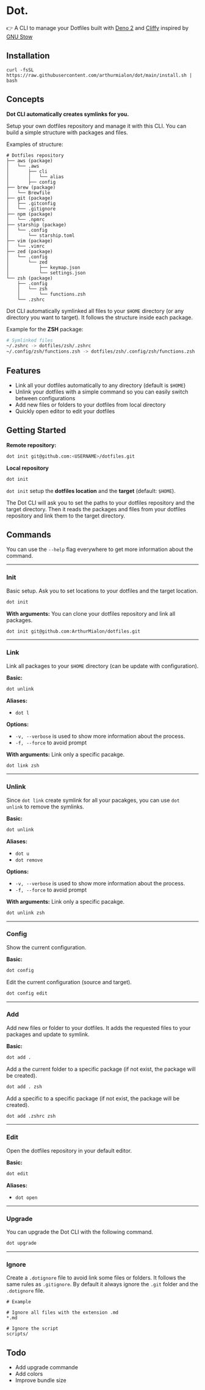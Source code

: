 # Dot.

👉 A CLI to manage your Dotfiles built with [Deno 2](https://deno.com/) and
[Cliffy](https://cliffy.io/) inspired by
[GNU Stow](https://www.gnu.org/software/stow/)

## Installation

`curl -fsSL https://raw.githubusercontent.com/arthurmialon/dot/main/install.sh | bash`

## Concepts

**Dot CLI automatically creates symlinks for you.**

Setup your own dotfiles repository and manage it with this CLI. You can build a
simple structure with packages and files.

Examples of structure:

```
# Dotfiles repository
├── aws (package)
│   └── .aws
│       ├── cli
│       │   └── alias
│       ├── config
├── brew (package)
│   └── Brewfile
├── git (package)
│   ├── .gitconfig
│   └── .gitignore
├── npm (package)
│   └── .npmrc
├── starship (package)
│   └── .config
│       └── starship.toml
├── vim (package)
│   └── .vimrc
├── zed (package)
│   └── .config
│       └── zed
│           ├── keymap.json
│           └── settings.json
└── zsh (package)
    ├── .config
    │   └── zsh
    │       └── functions.zsh
    └── .zshrc
```

Dot CLI automatically symlinked all files to your `$HOME` directory
(or any directory you want to target). It follows the structure inside each
package.

Example for the **ZSH** package:

```bash
# Symlinked files
~/.zshrc -> dotfiles/zsh/.zshrc
~/.config/zsh/functions.zsh -> dotfiles/zsh/.config/zsh/functions.zsh
```

## Features

- Link all your dotfiles automatically to any directory (default is `$HOME`)
- Unlink your dotfiles with a simple command so you can easily switch between
  configurations
- Add new files or folders to your dotfiles from local directory
- Quickly open editor to edit your dotfiles

## Getting Started

**Remote repository:**

```bash
dot init git@github.com:<USERNAME>/dotfiles.git
```

**Local repository**

```bash
dot init
```

`dot init` setup the **dotfiles location** and the **target** (default:
`$HOME`).

The Dot CLI will ask you to set the paths to your dotfiles repository and the
target directory. Then it reads the packages and files from your dotfiles
repository and link them to the target directory.

## Commands

You can use the `--help` flag everywhere to get more information about the
command.

---

### Init

Basic setup. Ask you to set locations to your dotfiles and the target location.

```bash
dot init
```

**With arguments:** You can clone your dotfiles repository and link all packages.

```bash
dot init git@github.com:ArthurMialon/dotfiles.git
```

---

### Link

Link all packages to your `$HOME` directory (can be update with configuration).

**Basic:**

```bash
dot unlink
```

**Aliases:**

- `dot l`

**Options:**

- `-v, --verbose` is used to show more information about the process.
- `-f, --force` to avoid prompt

**With arguments:** Link only a specific pacakge.

```bash
dot link zsh
```

---

### Unlink

Since `dot link` create symlink for all your pacakges, you can use `dot unlink`
to remove the symlinks.

**Basic:**

```bash
dot unlink
```

**Aliases:**

- `dot u`
- `dot remove`

**Options:**

- `-v, --verbose` is used to show more information about the process.
- `-f, --force` to avoid prompt

**With arguments:** Link only a specific pacakge.

```bash
dot unlink zsh
```

---

### Config

Show the current configuration.

**Basic:**

```bash
dot config
```

Edit the current configuration (source and target).

```bash
dot config edit
```

---

### Add

Add new files or folder to your dotfiles. It adds the requested files to your
packages and update to symlink.

**Basic:**

```bash
dot add .
```

Add a the current folder to a specific package (if not exist, the package will
be created).

```bash
dot add . zsh
```

Add a specific to a specific package (if not exist, the package will be
created).

```bash
dot add .zshrc zsh
```

---

### Edit

Open the dotfiles repository in your default editor.

**Basic:**

```bash
dot edit
```

**Aliases:**

- `dot open`

---

### Upgrade

You can upgrade the Dot CLI with the following command.

```bash
dot upgrade
```

---

### Ignore

Create a `.dotignore` file to avoid link some files or folders. It follows the
same rules as `.gitignore`. By default it always ignore the `.git` folder and
the `.dotignore` file.

```text
# Example

# Ignore all files with the extension .md
*.md

# Ignore the script
scripts/
```

## Todo

- Add upgrade commande
- Add colors
- Improve bundle size
